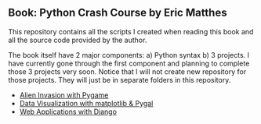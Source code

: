 ## Book: Python Crash Course by Eric Matthes 

This repository contains all the scripts I created when reading this book and all the source code provided by the author.  
  
  
The book itself have 2 major components: a) Python syntax b) 3 projects. 
I have currently gone through the first component and planning to complete those 3 projects very soon. Notice that I will not create new repository for those projects. They will just be in separate folders in this repository.  

* [Alien Invasion with Pygame](./project01_chap12-14)  
* [Data Visualization with matplotlib & Pygal](./project02_chap15_17)  
* [Web Applications with Django](./project03_chap18-20)  
